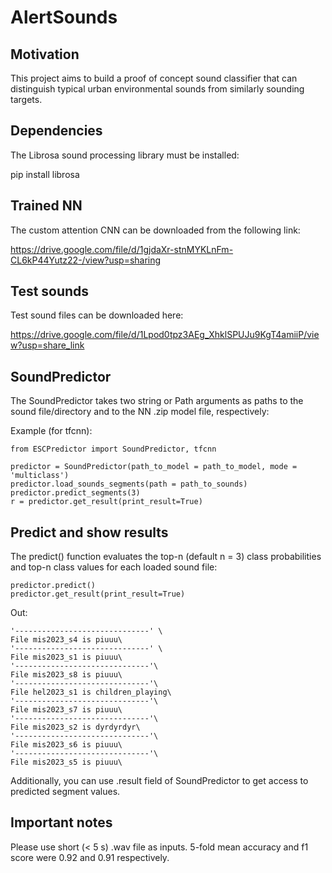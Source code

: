 # AlertSounds

## Motivation
This project aims to build a proof of concept sound classifier that can distinguish typical urban environmental sounds from similarly sounding targets.

## Dependencies

The Librosa sound processing library must be installed:

pip install librosa

## Trained NN

The custom attention CNN can be downloaded from the following link:

https://drive.google.com/file/d/1gjdaXr-stnMYKLnFm-CL6kP44Yutz22-/view?usp=sharing

## Test sounds

Test sound files can be downloaded here:

https://drive.google.com/file/d/1Lpod0tpz3AEg_XhklSPUJu9KgT4amiiP/view?usp=share_link

## SoundPredictor

The SoundPredictor takes two string or Path arguments as paths to the sound file/directory and to the NN .zip model file, respectively:

Example (for tfcnn):
```
from ESCPredictor import SoundPredictor, tfcnn

predictor = SoundPredictor(path_to_model = path_to_model, mode = 'multiclass')
predictor.load_sounds_segments(path = path_to_sounds)
predictor.predict_segments(3)
r = predictor.get_result(print_result=True)

```

## Predict and show results

The predict() function evaluates the top-n (default n = 3) class probabilities and top-n class values for each loaded sound file:

```
predictor.predict()
predictor.get_result(print_result=True)
```

Out:
```
'------------------------------' \
File mis2023_s4 is piuuu\
'------------------------------' \
File mis2023_s1 is piuuu\
'------------------------------'\
File mis2023_s8 is piuuu\
'------------------------------'\
File hel2023_s1 is children_playing\
'------------------------------'\
File mis2023_s7 is piuuu\
'------------------------------'\
File mis2023_s2 is dyrdyrdyr\
'------------------------------'\
File mis2023_s6 is piuuu\
'------------------------------'\
File mis2023_s5 is piuuu\

```

Additionally, you can use .result field of SoundPredictor to get access to predicted segment values.  

## Important notes

Please use short (< 5 s) .wav file as inputs. 5-fold mean accuracy and f1 score were 0.92 and 0.91 respectively.
